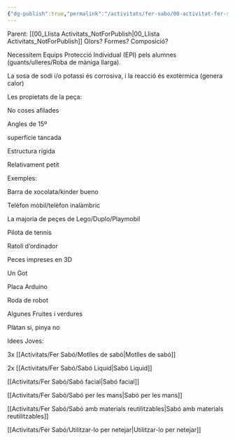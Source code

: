 ```yaml
---
{"dg-publish":true,"permalink":"/activitats/fer-sabo/00-activitat-fer-sabo/"}
---
```


Parent: [[00_Llista Activitats_NotForPublish\|00_Llista Activitats_NotForPublish]]
Olors? Formes? Composició?

Necessitem Equips Protecció Individual (EPI) pels alumnes (guants/ulleres/Roba de màniga llarga).

La sosa de sodi i/o potassi és corrosiva, i la reacció és exotèrmica (genera calor)


Les propietats de la peça:

No coses afilades

Angles de 15º

superfície tancada

Estructura rígida

Relativament petit

Exemples:

Barra de xocolata/kinder bueno

Telèfon mòbil/telèfon inalàmbric

La majoria de peçes de Lego/Duplo/Playmobil

Pilota de tennis

Ratolí d’ordinador

Peces impreses en 3D

Un Got

Placa Arduino

Roda de robot

Algunes Fruites i verdures

Plàtan si, pinya no

  

Idees Joves:

3x [[Activitats/Fer Sabó/Motlles de sabó\|Motlles de sabó]]

2x [[Activitats/Fer Sabó/Sabó Liquid\|Sabó Liquid]]

[[Activitats/Fer Sabó/Sabó facial\|Sabó facial]]

[[Activitats/Fer Sabó/Sabó per les mans\|Sabó per les mans]]

[[Activitats/Fer Sabó/Sabó amb materials reutilitzables\|Sabó amb materials reutilitzables]]

[[Activitats/Fer Sabó/Utilitzar-lo per netejar\|Utilitzar-lo per netejar]]